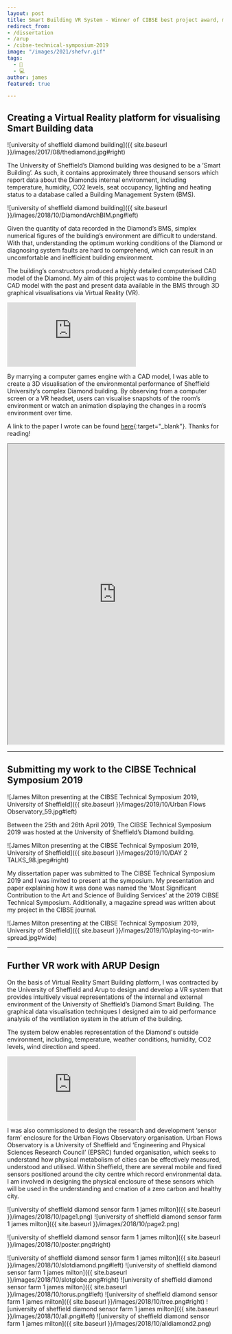 ```yaml
---
layout: post
title: Smart Building VR System - Winner of CIBSE best project award, magazine feature and more
redirect_from:
- /dissertation
- /arup
- /cibse-technical-symposium-2019
image: "/images/2021/shefvr.gif"
tags:
  - 🎨
  - 💻
author: james
featured: true

---
```


## Creating a Virtual Reality platform for visualising Smart Building data

![university of sheffield diamond building]({{ site.baseurl }}/images/2017/08/thediamond.jpg#right)

The University of Sheffield’s Diamond building was designed to be a ’Smart Building’. As such, it contains approximately three thousand sensors which report data about the Diamonds internal environment, including temperature, humidity, CO2 levels, seat occupancy, lighting and heating status to a database called a Building Management System (BMS).

![university of sheffield diamond building]({{ site.baseurl }}/images/2018/10/DiamondArchBIM.png#left)

Given the quantity of data recorded in the Diamond’s BMS, simplex numerical figures of the building’s environment are difficult to understand. With that, understanding the optimum working conditions of the Diamond or diagnosing system faults are hard to comprehend, which can result in an uncomfortable and inefficient building environment.

The building’s constructors produced a highly detailed computerised CAD model of the Diamond. My aim of this project was to combine the building CAD model with the past and present data available in the BMS through 3D graphical visualisations via Virtual Reality (VR).

<iframe src='https://www.youtube.com/embed/xQKAFD06nfw?autoplay=0&loop=1' frameborder='0' allowfullscreen></iframe>

By marrying a computer games engine with a CAD model, I was able to create a 3D visualisation of the environmental performance of Sheffield University’s complex Diamond building. By observing from a computer screen or a VR headset, users can visualise snapshots of the room’s environment or watch an animation displaying the changes in a room’s environment over time.

A link to the paper I wrote can be found [here](https://drive.google.com/file/d/1VWfToNnsBRnYrwA7bb2ZM4RsqD3E11nj/view){:target="_blank"}. Thanks for reading!

<iframe src="https://drive.google.com/file/d/17Txf8loNDrvLOboYrNfnUHdQVQ5cPO9s/preview" width="100%" height="700"></iframe>

---
## Submitting my work to the CIBSE Technical Symposium 2019

![James Milton presenting at the CIBSE Technical Symposium 2019, University of Sheffield]({{ site.baseurl }}/images/2019/10/Urban Flows Observatory_59.jpg#left)

Between the 25th and 26th April 2019, The CIBSE Technical Symposium 2019 was hosted at the University of Sheffield’s Diamond building.

![James Milton presenting at the CIBSE Technical Symposium 2019, University of Sheffield]({{ site.baseurl }}/images/2019/10/DAY 2 TALKS_98.jpeg#right)

My dissertation paper was submitted to The CIBSE Technical Symposium 2019 and I was invited to present at the symposium. My presentation and paper explaining how it was done was named the ‘Most Significant Contribution to the Art and Science of Building Services’ at the 2019 CIBSE Technical Symposium. Additionally, a magazine spread was written about my project in the CIBSE journal.

![James Milton presenting at the CIBSE Technical Symposium 2019, University of Sheffield]({{ site.baseurl }}/images/2019/10/playing-to-win-spread.jpg#wide)

---
## Further VR work with ARUP Design

On the basis of Virtual Reality Smart Building platform, I was contracted by the University of Sheffield and Arup to design and develop a VR system that provides intuitively visual representations of the internal and external environment of the University of Sheffield’s Diamond Smart Building. The graphical data visualisation techniques I designed aim to aid performance analysis of the ventilation system in the atrium of the building.

The system below enables representation of the Diamond's outside environment, including, temperature, weather conditions, humidity, CO2 levels, wind direction and speed.

<iframe src='https://www.youtube.com/embed/Tfb4hy4FFEY?autoplay=1&loop=1' frameborder='0' allowfullscreen></iframe>

I was also commissioned to design the research and development ‘sensor farm’ enclosure for the Urban Flows Observatory organisation. Urban Flows Observatory is a University of Sheffield and ‘Engineering and Physical Sciences Research Council’ (EPSRC) funded organisation, which seeks to understand how physical metabolism of cities can be effectively measured, understood and utilised. Within Sheffield, there are several mobile and fixed sensors positioned around the city centre which record environmental data. I am involved in designing the physical enclosure of these sensors which will be used in the understanding and creation of a zero carbon and healthy city.

![university of sheffield diamond sensor farm 1 james milton]({{ site.baseurl }}/images/2018/10/page1.png)
![university of sheffield diamond sensor farm 1 james milton]({{ site.baseurl }}/images/2018/10/page2.png)

![university of sheffield diamond sensor farm 1 james milton]({{ site.baseurl }}/images/2018/10/poster.png#right)

![university of sheffield diamond sensor farm 1 james milton]({{ site.baseurl }}/images/2018/10/slotdiamond.png#left)
![university of sheffield diamond sensor farm 1 james milton]({{ site.baseurl }}/images/2018/10/slotglobe.png#right)
![university of sheffield diamond sensor farm 1 james milton]({{ site.baseurl }}/images/2018/10/torus.png#left)
![university of sheffield diamond sensor farm 1 james milton]({{ site.baseurl }}/images/2018/10/tree.png#right)
![university of sheffield diamond sensor farm 1 james milton]({{ site.baseurl }}/images/2018/10/all.png#left)
![university of sheffield diamond sensor farm 1 james milton]({{ site.baseurl }}/images/2018/10/alldiamond2.png)
